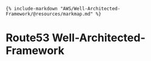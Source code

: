 

```markmap
{% include-markdown "AWS/Well-Architected-Framework/@resources/markmap.md" %}
```

# Route53   Well-Architected-Framework
